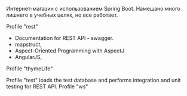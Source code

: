 Интернет-магазин c использованием Spring Boot. Намешано много лишнего в учебных целях, но все работает.



Profile "rest"
- Documentation for REST API - swagger.
 - mapstruct, 
- Aspect-Oriented Programming with AspectJ
 - AngularJS, 

Profile "thymeLife"

Profile "test" loads the test database and performs integration and unit testing for REST API.
Profile "ws"

